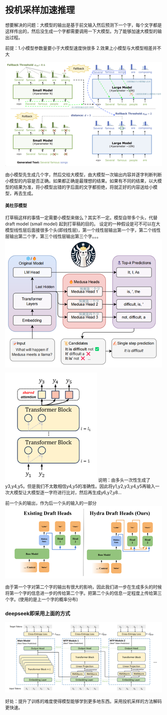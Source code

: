 # 投机采样加速推理

想要解决的问题：大模型的输出是基于前文输入然后预测下一个字，每个文字都是这样传出的，然后没生成一个字都需要调用一下大模型。为了能够加速大模型的输出过程。

前提：1.小模型参数量要小于大模型速度快很多
     2.效果上小模型与大模型相差并不大
     
![](./image/speed_up.png)

由小模型先生成几个字，然后交给大模型，由大模型一次输出内容并逐字判断判断小模型的内容是否正确。如果都正确是最理想的结果。如果有不同的结果，以大模型的结果为准，将小模型出错的字后面的文字都拒绝，将就正好的内容送给小模型，再去生成。


#### 美杜莎模型
打草稿这样的事情一定需要小模型来做么？其实不一定。模型自带多个头，代替draft model (small model) 起到打草稿的目的。
设定的一种假设是可不可以在大模型线性层后面接很多个头(即线性层)，第一个线性层输出第一个字，第二个线性层输出第二个字，第三个线性层输出第三个字。。。
![](./image/medusa_heades.png)

![](./image/medusa_heades_example.png)
说明：由多头一次性生成了y3,y4,y5。但是我们不太敢相信y4,y5的准确性。因此将y1,y2,y3,y4,y5再输入一次大模型让大模型逐一字符进行比对，然后再生成y6,y7,y8...


前一个头的输出，作为后一个头的输入的一部分
![](./image/hydra_draft_heads.png)

由于第一个字对第二个字的输出有很大的影响，因此我们进一步在生成多头的时候将第一个字的信息进一步的传给第二个字。把第二个头的信息一定程度上传给第三个字。(使用的是上一个字的概率分布)

### deepseek即采用上面的方式
![](./image/deepseek.png)

好处：提升了训练的难度使得模型能够学到更多地东西。采用投机采样的方法解码更快速。  